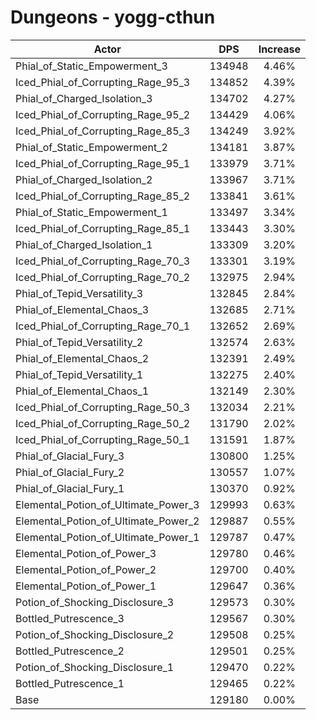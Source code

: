 # Dungeons - yogg-cthun
| Actor | DPS | Increase |
|---|:---:|:---:|
|Phial_of_Static_Empowerment_3|134948|4.46%|
|Iced_Phial_of_Corrupting_Rage_95_3|134852|4.39%|
|Phial_of_Charged_Isolation_3|134702|4.27%|
|Iced_Phial_of_Corrupting_Rage_95_2|134429|4.06%|
|Iced_Phial_of_Corrupting_Rage_85_3|134249|3.92%|
|Phial_of_Static_Empowerment_2|134181|3.87%|
|Iced_Phial_of_Corrupting_Rage_95_1|133979|3.71%|
|Phial_of_Charged_Isolation_2|133967|3.71%|
|Iced_Phial_of_Corrupting_Rage_85_2|133841|3.61%|
|Phial_of_Static_Empowerment_1|133497|3.34%|
|Iced_Phial_of_Corrupting_Rage_85_1|133443|3.30%|
|Phial_of_Charged_Isolation_1|133309|3.20%|
|Iced_Phial_of_Corrupting_Rage_70_3|133301|3.19%|
|Iced_Phial_of_Corrupting_Rage_70_2|132975|2.94%|
|Phial_of_Tepid_Versatility_3|132845|2.84%|
|Phial_of_Elemental_Chaos_3|132685|2.71%|
|Iced_Phial_of_Corrupting_Rage_70_1|132652|2.69%|
|Phial_of_Tepid_Versatility_2|132574|2.63%|
|Phial_of_Elemental_Chaos_2|132391|2.49%|
|Phial_of_Tepid_Versatility_1|132275|2.40%|
|Phial_of_Elemental_Chaos_1|132149|2.30%|
|Iced_Phial_of_Corrupting_Rage_50_3|132034|2.21%|
|Iced_Phial_of_Corrupting_Rage_50_2|131790|2.02%|
|Iced_Phial_of_Corrupting_Rage_50_1|131591|1.87%|
|Phial_of_Glacial_Fury_3|130800|1.25%|
|Phial_of_Glacial_Fury_2|130557|1.07%|
|Phial_of_Glacial_Fury_1|130370|0.92%|
|Elemental_Potion_of_Ultimate_Power_3|129993|0.63%|
|Elemental_Potion_of_Ultimate_Power_2|129887|0.55%|
|Elemental_Potion_of_Ultimate_Power_1|129787|0.47%|
|Elemental_Potion_of_Power_3|129780|0.46%|
|Elemental_Potion_of_Power_2|129700|0.40%|
|Elemental_Potion_of_Power_1|129647|0.36%|
|Potion_of_Shocking_Disclosure_3|129573|0.30%|
|Bottled_Putrescence_3|129567|0.30%|
|Potion_of_Shocking_Disclosure_2|129508|0.25%|
|Bottled_Putrescence_2|129501|0.25%|
|Potion_of_Shocking_Disclosure_1|129470|0.22%|
|Bottled_Putrescence_1|129465|0.22%|
|Base|129180|0.00%|
